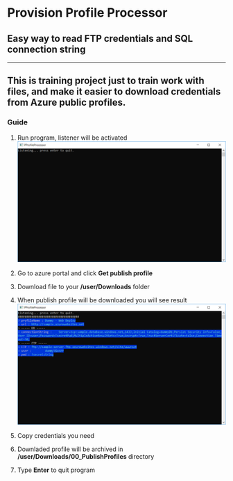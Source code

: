 # Provision Profile Processor
## Easy way to read FTP credentials and SQL connection string
---
This is training project just to train work with files, and make it easier to download credentials from Azure public profiles.
---
### Guide

1. Run program, listener will be activated
   ![Listening](/docs/images/listening.png)

2. Go to azure portal and click **Get publish profile**
3. Download file to your **/user/Downloads** folder
4. When publish profile will be downloaded you will see result
   ![Listening](/docs/images/reading.png)

5. Copy credentials you need
6. Downladed profile will be archived in **/user/Downloads/00_PublishProfiles** directory
7. Type **Enter** to quit program
